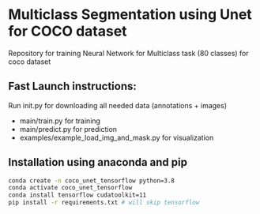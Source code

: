 # Multiclass Segmentation using Unet for COCO dataset

Repository for training Neural Network for Multiclass task (80 classes) for coco dataset

## Fast Launch instructions:
Run init.py for downloading all needed data (annotations + images)
- main/train.py for training
- main/predict.py for prediction
- examples/example_load_img_and_mask.py for visualization 

## Installation using anaconda and pip

```bash
conda create -n coco_unet_tensorflow python=3.8
conda activate coco_unet_tensorflow
conda install tensorflow cudatoolkit=11
pip install -r requirements.txt # will skip tensorflow
```
